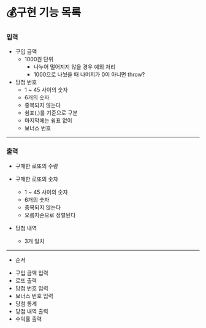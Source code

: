 # 💰구현 기능 목록

### 입력
* 구입 금액
  * 1000원 단위
    * 나누어 떨어지지 않을 경우 예외 처리
    - 1000으로 나눴을 때 나머지가 0이 아니면 throw?
* 당첨 번호
  * 1 ~ 45 사이의 숫자 
  * 6개의 숫자
  * 중복되지 않는다
  * 쉼표(,)를 기준으로 구분
  * 마지막에는 쉼표 없이
  * 보너스 번호

---

### 출력
* 구매한 로또의 수량

* 구매한 로또의 숫자
  * 1 ~ 45 사이의 숫자
  * 6개의 숫자
  * 중복되지 않는다
  * 오름차순으로 정렬된다

* 당첨 내역
  * 3개 일치

---
* 순서

- 구입 금액 입력
- 로또 출력
- 당첨 번호 입력
- 보너스 번호 입력
- 당첨 통계
- 당첨 내역 출력
- 수익률 출력